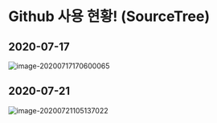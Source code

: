 # Github 사용 현황! (SourceTree)

## 2020-07-17

![image-20200717170600065](C:\Users\user\AppData\Roaming\Typora\typora-user-images\image-20200717170600065.png)

## 2020-07-21

![image-20200721105137022](C:\Users\user\AppData\Roaming\Typora\typora-user-images\image-20200721105137022.png)

